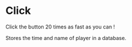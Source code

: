 # Click
Click the button 20 times as fast as you can ! 

Stores the time and name of player in a database.
